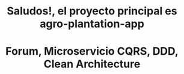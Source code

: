 <div align="center">
<h1 align="center"> Saludos!, el proyecto principal es agro-plantation-app</h1>


<h1 align="center"> Forum, Microservicio CQRS, DDD, Clean Architecture</h1>
</div>